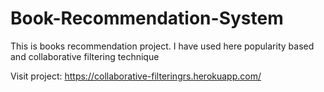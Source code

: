 # Book-Recommendation-System
This is books recommendation project. I have used here popularity based and collaborative filtering technique

Visit project: https://collaborative-filteringrs.herokuapp.com/
